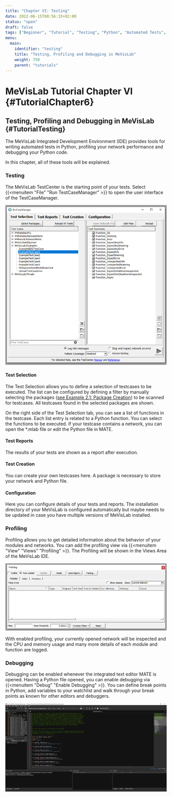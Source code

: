 ```yaml
---
title: "Chapter VI: Testing"
date: 2022-06-15T08:56:33+02:00
status: "open"
draft: false
tags: ["Beginner", "Tutorial", "Testing", "Python", "Automated Tests", "Profiling", "Debugging"]
menu: 
  main:
    identifier: "testing"
    title: "Testing, Profiling and Debugging in MeVisLab"
    weight: 750
    parent: "tutorials"
---
```

# MeVisLab Tutorial Chapter VI {#TutorialChapter6}

## Testing, Profiling and Debugging in MeVisLab {#TutorialTesting}

The MeVisLab Integrated Development Environment (IDE) provides tools for writing automated tests in Python, profiling your network performance and debugging your Python code.

In this chapter, all of these tools will be explained.

### Testing
The MeVisLab TestCenter is the starting point of your tests. Select {{<menuitem "File" "Run TestCaseManager" >}} to open the user interface of the TestCaseManager.

![MeVisLab TestCaseManager](/images/tutorials/testing/TestCaseManager.png "MeVisLab TestCaseManager")

#### Test Selection
The Test Selection allows you to define a selection of testcases to be executed. The list can be configured by defining a filter by manually selecting the packages ([see Example 2.1: Package Creation](/tutorials/basicmechanisms/macromodules/package)) to be scanned for testcases. All testcases found in the selected packages are shown.

On the right side of the Test Selection tab, you can see a list of functions in the testcase. Each list entry is related to a Python function. You can select the functions to be executed. If your testcase contains a network, you can open the *.mlab file or edit the Python file in MATE.

#### Test Reports
The results of your tests are shown as a report after execution. 

#### Test Creation
You can create your own testcases here. A package is necessary to store your network and Python file.

#### Configuration
Here you can configure details of your tests and reports. The installation directory of your MeVisLab is configured automatically but maybe needs to be updated in case you have multiple versions of MeVisLab installed.

### Profiling
Profiling allows you to get detailed information about the behavior of your modules and networks. You can add the profiling view via {{<menuitem "View" "Views" "Profiling" >}}. The Profiling will be shown in the Views Area of the MeVisLab IDE.

![MeVisLab Profiling](/images/tutorials/testing/Profiling.png "MeVisLab Profiling")

With enabled profiling, your currently opened network will be inspected and the CPU and memory usage and many more details of each module and function are logged. 

### Debugging
Debugging can be enabled whenever the integrated text editor MATE is opened. Having a Python file opened, you can enable debugging via {{<menuitem "Debug" "Enable Debugging" >}}. You can define break points in Python, add variables to your watchlist and walk through your break points as known for other editors and debuggers.

![MeVisLab Debugging](/images/tutorials/testing/MATE_debugging.png "MeVisLab Debugging")
